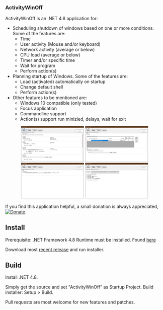 ### ActivityWinOff
ActivityWinOff is an .NET 4.8 application for:
* Scheduling shutdown of windows based on one or more conditions. Some of the features are:
  * Time
  * User activity (Mouse and/or keyboard)
  * Network activity (average or below)
  * CPU load (average or below)
  * Timer and/or specific time
  * Wait for program
  * Perform action(s) 
* Planning startup of Windows. Some of the features are:
  * Load (activated) automatically on startup
  * Change default shell
  * Perform action(s)
* Other features to be mentioned are:
  * Windows 10 compatible (only tested)
  * Focus application
  * Commandline support
  * Action(s) support run minizied, delays, wait for exit

<div align="center">
    <img src="screenshots/1.png" width="200" alt="Screenshot1"/>
    <img src="screenshots/2.png" width="200" alt="Screenshot2"/>
    <img src="screenshots/3.png" width="200" alt="Screenshot3"/>
    <img src="screenshots/4.png" width="200" alt="Screenshot4"/>
</div>

If you find this application helpful, a small donation is always appreciated, [![Donate](https://www.paypalobjects.com/en_US/i/btn/btn_donate_LG.gif)](https://www.paypal.com/cgi-bin/webscr?cmd=_s-xclick&hosted_button_id=K8XPMSEBERH3W).

## Install
Prerequisite: .NET Framework 4.8 Runtime must be installed. Found [here](https://dotnet.microsoft.com/download/dotnet-framework/net48)

Download most [recent release](https://github.com/Meliox/ActivityWinOff/releases) and run installer.

## Build
Install .NET 4.8.

Simply get the source and set "ActivityWinOff" as Startup Project.
Build installer: Setup > Build.

Pull requests are most welcome for new features and patches.